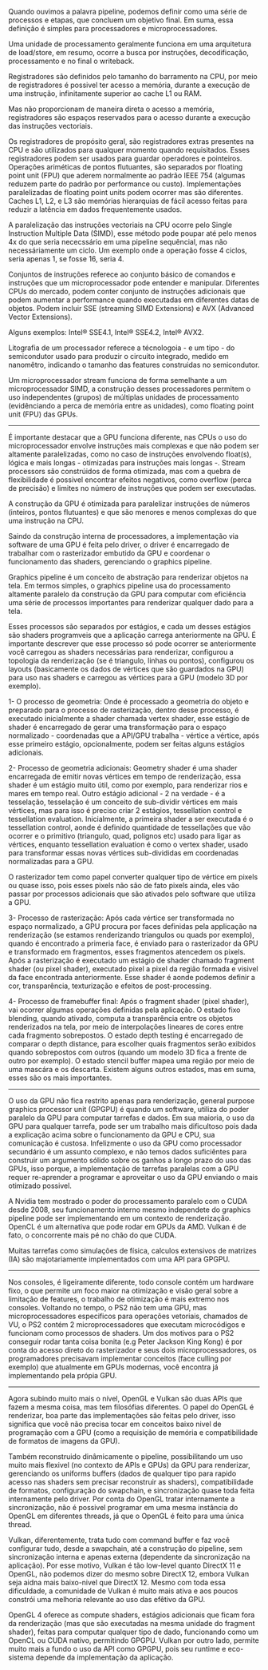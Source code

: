Quando ouvimos a palavra pipeline, podemos definir como uma série de processos e etapas,
que concluem um objetivo final. Em suma, essa definição é simples para processadores e microprocessadores.

Uma unidade de processamento geralmente funciona em uma arquitetura de load/store, em resumo, ocorre a busca por instruções,
decodificação, processamento e no final o writeback.

Registradores são definidos pelo tamanho do barramento na CPU, por meio de registradores é possivel ter acesso a memória,
durante a execução de uma instrução, infinitamente superior ao cache L1 ou RAM.

Mas não proporcionam de maneira direta o acesso a memória, registradores são espaços reservados para o acesso durante a execução
das instruções vectoriais.

Os registradores de propósito geral, são registradores extras presentes na CPU e são utilizados para qualquer momento quando
requisitados. Esses registradores podem ser usados para guardar operadores e pointeiros.
Operações ariméticas de pontos flutuantes, são separados por floating point unit (FPU) que aderem normalmente ao padrão IEEE 754
(algumas reduzem parte do padrão por performance ou custo).
Implementações paralelizadas de floating point units podem ocorrer mas são diferentes.
Caches L1, L2, e L3 são memórias hierarquias de fácil acesso feitas para reduzir a latência em dados frequentemente usados.

A paralelização das instruções vectoriais na CPU ocorre pelo Single Instruction Multiple Data (SIMD), esse método pode poupar até pelo menos 4x
do que seria nececssário em uma pipeline sequêncial, mas não necessáriamente um ciclo. Um exemplo onde a operação fosse 4 ciclos, seria apenas 1,
se fosse 16, seria 4.

Conjuntos de instruções referece ao conjunto básico de comandos e instruções que um microprocessador pode entender e manipular.
Diferentes CPUs do mercado, podem conter conjunto de instruções adicionais que podem aumentar a performance quando executadas
em diferentes datas de objetos. Podem incluir SSE (streaming SIMD Extensions) e AVX (Advanced Vector Extensions).

Alguns exemplos:
Intel® SSE4.1, Intel® SSE4.2, Intel® AVX2.

Litografia de um processador referece a técnologoia - e um tipo - do semicondutor usado para produzir o circuito integrado, medido em nanomêtro,
indicando o tamanho das features construidas no semicondutor. 

Um microprocessador stream funciona de forma semelhante a um microprocessador SIMD, a construção desses processadores permitem o uso independentes (grupos)
de múltiplas unidades de processamento (evidênciando a perca de memória entre as unidades), como floating point unit (FPU) das GPUs.

---

É importante destacar que a GPU funciona diferente, nas CPUs o uso do microprocessador envolve instruções mais complexas
e que não podem ser altamente paralelizadas, como no caso de instruções envolvendo float(s), lógica e mais longas - otimizadas
para instruções mais longas -. Stream processors são constrúidos de forma otimizada, mas com a quebra de flexibilidade é possivel encontrar efeitos
negativos, como overflow (perca de precisão) e limites no número de instruções que podem ser executadas. 

A construção da GPU é otimizada para paralelizar instruções de números (inteiros, pontos flutuantes) e que são menores e menos complexas
do que uma instrução na CPU.

Saindo da construção interna de processadores, a implementação via software de uma GPU é feita pelo driver, o driver é encarregado
de trabalhar com o rasterizador embutido da GPU e coordenar o funcionamento das shaders, gerenciando o graphics pipeline.

Graphics pipeline é um conceito de abstração para renderizar objetos na tela. Em termos simples, o graphics pipeline usa do processamento altamente paralelo
da construção da GPU para computar com eficiência uma série de processos importantes para renderizar qualquer dado para a tela.

Esses processos são separados por estágios, e cada um desses estágios são shaders programveis que a aplicação carrega anteriormente na GPU.
É importante descrever que esse processo só pode ocorrer se anteriormente você carregou as shaders necessárias para renderizar, configurou a topologia
da renderização (se é triangulo, linhas ou pontos), configurou os layouts (basicamente os dados de vértices que são guardados na GPU) para uso nas shaders
e carregou as vértices para a GPU (modelo 3D por exemplo).

1- O processo de geometria: Onde é processado a geometria do objeto e preparado para o processo de rasterização, dentro desse processo,
é executado inicialmente a shader chamada vertex shader, esse estágio de shader é encarregado de gerar uma transformação para o espaço normalizado - coordenadas que a API/GPU trabalha - vértice a vértice, após esse primeiro estágio, opcionalmente, podem ser feitas alguns estágios adicionais.

2- Processo de geometria adicionais: Geometry shader é uma shader encarregada de emitir novas vértices em tempo de renderização, essa shader é um estágio muito útil, como por exemplo, para renderizar rios e mares em tempo real.
Outro estágio adicional - 2 na verdade - é a tesselação, tesselação é um conceito de sub-dividir vértices em mais vértices, mas para isso
é preciso criar 2 estágios, tessellation control e tessellation evaluation. Inicialmente, a primeira shader a ser executada é o tessellation control,
aonde é definido quantidade de tessellações que vão ocorrer e o primitivo (triangulo, quad, polignos etc) usado para ligar as vértices, enquanto tessellation evaluation é como o vertex shader,
usado para transformar essas novas vértices sub-divididas em coordenadas normalizadas para a GPU.

O rasterizador tem como papel converter qualquer tipo de vértice em pixels ou quase isso, pois esses pixels
não são de fato pixels ainda, eles vão passar por processos adicionais que são ativados pelo software
que utiliza a GPU.

3- Processo de rasterização: Após cada vértice ser transformada no espaço normalizado, a GPU procura por faces definidas pela applicação na renderização (se estamos renderizando triangulos ou quads por exemplo), quando é encontrado
a primeria face, é enviado para o rasterizador da GPU e transformado em fragmentos, esses fragmentos atencedem os pixels. Após a rasterização é executado um estágio de shader chamado fragment shader (ou pixel shader),
executado pixel a pixel da região formada e visivel da face encontrada anteriormente. Esse shader é aonde podemos definir a cor, transparência, texturização e efeitos de post-processing.

4- Processo de framebuffer final: Após o fragment shader (pixel shader), vai ocorrer algumas operações definidas pela aplicação.
O estado fixo blending, quando ativado, computa a transparência entre os objetos renderizados na tela,
por meio de interpolações lineares de cores entre cada fragmento sobrepostos. O estado depth testing é encarregado de comparar o depth distance,
para escolher quais fragmentos serão exibidos quando sobrepostos com outros (quando um modelo 3D fica a frente de outro por exemplo).
O estado stencil buffer mapea uma região por meio de uma mascára e os descarta. Existem alguns outros estados, mas em suma, esses são os mais importantes. 

---

O uso da GPU não fica restrito apenas para renderização, general purpose graphics processor unit (GPGPU) é quando um software,
utiliza do poder paralelo da GPU para computar tarrefas e dados. Em sua maioria, o uso da GPU para qualquer tarrefa, pode ser um
trabalho mais dificultoso pois dada a explicação acima sobre o funcionamento da GPU e CPU, sua comunicação é custosa.
Infelizmente o uso da GPU como processador secundário é um assunto complexo, e não temos dados suficiêntes para construir
um argumento sólido sobre os ganhos a longo prazo do uso das GPUs, isso porque, a implementação de tarrefas paralelas com a GPU
requer re-aprender a programar e aproveitar o uso da GPU enviando o mais otimizado possivel.

A Nvidia tem mostrado o poder do processamento paralelo com o CUDA desde 2008, seu funcionamento interno mesmo independete do graphics pipeline pode ser implementando
em um contexto de renderização. OpenCL é um alternativa que pode rodar em GPUs da AMD. Vulkan é de fato, o concorrente mais pé no chão do que CUDA.

Muitas tarrefas como simulações de física, calculos extensivos de matrizes (IA) são majotariamente implementados com uma API para GPGPU.

---

Nos consoles, é ligeiramente diferente, todo console contém um hardware fixo, o que permite um foco maior na otimização e visão geral sobre a limitação de features,
o trabalho de otimização é mais extremo nos consoles. Voltando no tempo, o PS2 não tem uma GPU, mas microprocessadores especificos
para operações vetoriais, chamados de VU, o PS2 contém 2 microprocessadores que executam microcódigos e funcionam como processos de shaders.
Um dos motivos para o PS2 conseguir rodar tanta coisa bonita (e.g Peter Jackson King Kong)
é por conta do acesso direto do rasterizador e seus dois microprocessadores, os programadores precisavam implementar conceitos (face culling por exemplo)
que atualmente em GPUs modernas, você encontra já implementando pela própia GPU.

---

Agora subindo muito mais o nível, OpenGL e Vulkan são duas APIs que fazem a mesma coisa, mas tem filosófias diferentes.
O papel do OpenGL é renderizar, boa parte das implementações são feitas pelo driver, isso significa que você não precisa tocar
em conceitos baixo nivel de programação com a GPU (como a requisição de memória e compatibilidade de formatos de imagens da GPU).

Também reconstruido dinâmicamente o pipeline, possibilitando um uso muito mais flexivel (no contexto de APIs e GPUs) da GPU para renderizar,
gerenciando os uniforms buffers (dados de qualquer tipo para rapido acesso nas shaders sem precisar reconstruir as shaders), compatibilidade de formatos,
configuração do swapchain, e sincronização quase toda feita internamente pelo driver. Por conta do OpenGL tratar internamente a sincronização,
não é possivel programar em uma mesma instância do OpenGL em diferentes threads, já que o OpenGL é feito para uma única thread.

Vulkan, diferentemente, trata tudo com command buffer e faz você configurar tudo, desde a swapchain, até a construção do pipeline, sem sincronização interna e apenas externa (dependente da sincronização na aplicação).
Por esse motivo, Vulkan é tão low-level quanto DirectX 11 e OpenGL, não podemos dizer do mesmo sobre DirectX 12, embora Vulkan seja aidna mais baixo-nivel
que DirectX 12. Mesmo com toda essa dificuldade, a comunidade de Vulkan é muito mais ativa e aos poucos constrói uma melhoria relevante ao uso das efêtivo da GPU.

OpenGL 4 oferece as compute shaders, estágios adicionais que ficam fora da renderização (mas que são executadas na mesma unidade do fragment shader),
feitas para computar qualquer tipo de dado, funcionando como um OpenCL ou CUDA nativo, permitindo GPGPU. Vulkan por outro lado, permite muito mais a
fundo o uso da API como GPGPU, pois seu runtime e eco-sistema depende da implementação da aplicação.
